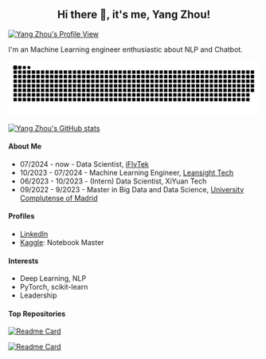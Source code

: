 <h2 align="center"> Hi there 👋, it's me, Yang Zhou!</h2>

[![Yang Zhou's Profile View](https://komarev.com/ghpvc/?username=zerolovesea&color=blue)](https://github.com/zerolovesea/github-readme-stats)

I'm an Machine Learning engineer enthusiastic about NLP and Chatbot.

![Snake animation](https://github.com/zerolovesea/zerolovesea/blob/output/github-contribution-grid-snake.svg)

[![Yang Zhou's GitHub stats](https://github-readme-stats.vercel.app/api?username=zerolovesea&count_private=true&show_icons=true&theme=transparent)](https://github.com/PanQiWei/github-readme-stats)

#### About Me
* 07/2024 - now - Data Scientist, [iFlyTek](https://www.iflytek.com/en/)
* 10/2023 - 07/2024 - Machine Learning Engineer, [Leansight Tech](https://www.leansight.cn/)
* 06/2023 - 10/2023 - (Intern) Data Scientist, XiYuan Tech
* 09/2022 - 9/2023 - Master in Big Data and Data Science, [University Complutense of Madrid](https://ucm.es)

#### Profiles

* [LinkedIn](https://www.linkedin.com/in/zyaztec/)
* [Kaggle](https://www.kaggle.com/yaaangzhou): Notebook Master

#### Interests

* Deep Learning, NLP
* PyTorch, scikit-learn
* Leadership

#### Top Repositories

[![Readme Card](https://github-readme-stats.vercel.app/api/pin/?username=zerolovesea&repo=Kaggle_Competitions)](https://github.com/zerolovesea/Kaggle_Competitions)

[![Readme Card](https://github-readme-stats.vercel.app/api/pin/?username=zerolovesea&repo=QA_system)](https://github.com/zerolovesea/QA_system)
